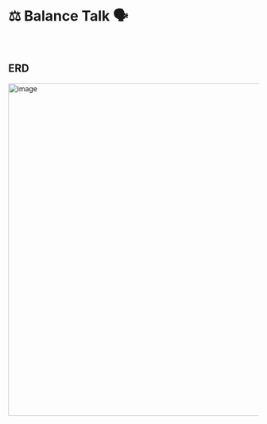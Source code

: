 # ⚖️ Balance Talk 🗣️

<br>

## ERD
<img width="670" alt="image" src="https://github.com/BalanceTalk/.github/assets/110653660/bb62f3dc-3e9e-4d7b-8cc7-06999d5203fb">
